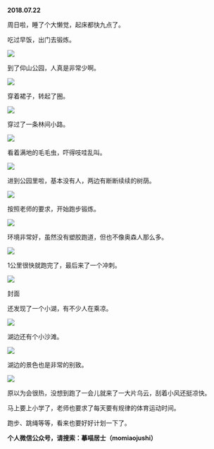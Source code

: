 
          
            
**2018.07.22**

周日啦，睡了个大懒觉，起床都快九点了。

吃过早饭，出门去锻炼。




![](//upload-images.jianshu.io/upload_images/51001-4583696c09867bcb.jpg)




到了仰山公园，人真是非常少啊。




![](//upload-images.jianshu.io/upload_images/51001-acd9a9b894935a06.jpg)




穿着裙子，转起了圈。




![](//upload-images.jianshu.io/upload_images/51001-e8f811224aef6605.jpg)




穿过了一条林间小路。




![](//upload-images.jianshu.io/upload_images/51001-aec697aa348d6b91.jpg)




看着满地的毛毛虫，吓得吱哇乱叫。




![](//upload-images.jianshu.io/upload_images/51001-52f202f86b81375a.jpg)




进到公园里啦，基本没有人，两边有断断续续的树荫。




![](//upload-images.jianshu.io/upload_images/51001-b5f6939533656878.jpg)




按照老师的要求，开始跑步锻炼。




![](//upload-images.jianshu.io/upload_images/51001-1d7cf9ad9b290e62.jpg)




环境非常好，虽然没有塑胶跑道，但也不像奥森人那么多。




![](//upload-images.jianshu.io/upload_images/51001-584bf208350ebb79.jpg)




1公里很快就跑完了，最后来了一个冲刺。




![](//upload-images.jianshu.io/upload_images/51001-1e0b4403032d764b.jpg)

封面


还发现了一个小湖，有不少人在乘凉。




![](//upload-images.jianshu.io/upload_images/51001-a892e1485864cca6.jpg)




湖边还有个小沙滩。




![](//upload-images.jianshu.io/upload_images/51001-1abb39bbb094db08.jpg)




湖边的景色也是非常的别致。




![](//upload-images.jianshu.io/upload_images/51001-035965803a4c4c85.jpg)




原以为会很热，没想到跑了一会儿就来了一大片乌云，刮着小风还挺凉快。

马上要上小学了，老师也要求了每天要有规律的体育运动时间。

跑步、跳绳等等，看来也要好好计划一下了。


**个人微信公众号，请搜索：摹喵居士（momiaojushi）**

          
        